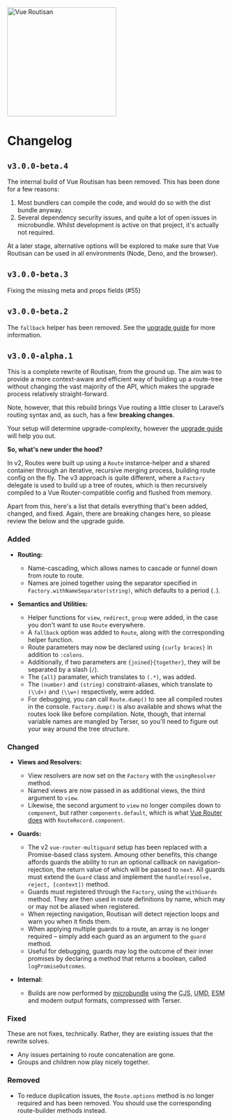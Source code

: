 <img src="https://rockett.pw/git-assets/vue-routisan/logo.svg" alt="Vue Routisan" width="250">

# Changelog

## `v3.0.0-beta.4`

The internal build of Vue Routisan has been removed. This has been done for a few reasons:

1. Most bundlers can compile the code, and would do so with the dist bundle anyway.
2. Several dependency security issues, and quite a lot of open issues in microbundle. Whilst development is active on that project, it's actually not required.

At a later stage, alternative options will be explored to make sure that Vue Routisan can be used in all environments (Node, Deno, and the browser).

## `v3.0.0-beta.3`

Fixing the missing meta and props fields (#55)

## `v3.0.0-beta.2`

The `fallback` helper has been removed. See the [upgrade guide](upgrading.md) for more information.

## `v3.0.0-alpha.1`

This is a complete rewrite of Routisan, from the ground up. The aim was to provide a more context-aware and efficient way of building up a route-tree without changing the vast majority of the API, which makes the upgrade process relatively straight-forward.

Note, however, that this rebuild brings Vue routing a little closer to Laravel’s routing syntax and, as such, has a few **breaking changes**.

Your setup will determine upgrade-complexity, however the [upgrade guide](upgrading.md) will help you out.

**So, what's new under the hood?**

In v2, Routes were built up using a `Route` instance-helper and a shared container through an iterative, recursive merging process, building route config on the fly. The v3 approach is quite different, where a `Factory` delegate is used to build up a tree of routes, which is then recursively compiled to a Vue Router-compatible config and flushed from memory.

Apart from this, here's a list that details everything that's been added, changed, and fixed. Again, there are breaking changes here, so please review the below and the upgrade guide.

### Added

- **Routing:**
  - Name-cascading, which allows names to cascade or funnel down from route to route.
  - Names are joined together using the separator specified in `Factory.withNameSeparator(string)`, which defaults to a period (`.`).

- **Semantics and Utilities:**
  - Helper functions for `view`, `redirect`, `group` were added, in the case you don't want to use `Route` everywhere.
  - A `fallback` option was added to `Route`, along with the corresponding helper function.
  - Route parameters may now be declared using `{curly braces}` in addition to `:colons`.
  - Additionally, if two parameters are `{joined}{together}`, they will be separated by a slash (`/`).
  - The `{all}` paramater, which translates to `(.*)`, was added.
  - The `(number)` and `(string)` constraint-aliases, which translate to `(\\d+)` and `(\\w+)` respectively, were added.
  - For debugging, you can call `Route.dump()` to see all compiled routes in the console. `Factory.dump()` is also available and shows what the routes look like before compilation. Note, though, that internal variable names are mangled by Terser, so you'll need to figure out your way around the tree structure.

### Changed

- **Views and Resolvers:**
  - View resolvers are now set on the `Factory` with the `usingResolver` method.
  - Named views are now passed in as additional views, the third argument to `view`.
  - Likewise, the second argument to `view` no longer compiles down to `component`, but rather `components.default`, which is what [Vue Router does](https://github.com/vuejs/vue-router/blob/7d7e048490e46f4d433ec6cf897468409d158c9b/src/create-route-map.js#L86) with `RouteRecord.component`.

- **Guards:**
  - The v2 `vue-router-multiguard` setup has been replaced with a Promise-based class system. Amoung other benefits, this change affords guards the ability to run an optional callback on navigation-rejection, the return value of which will be passed to `next`. All guards must extend the `Guard` class and implement the `handle(resolve, reject, [context])` method.
  - Guards must registered through the `Factory`, using the `withGuards` method. They are then used in route definitions by name, which may or may not be aliased when registered.
  - When rejecting navigation, Routisan will detect rejection loops and warn you when it finds them.
  - When applying multiple guards to a route, an array is no longer required – simply add each guard as an argument to the `guard` method.
  - Useful for debugging, guards may log the outcome of their inner promises by declaring a method that returns a boolean, called `logPromiseOutcomes`.

- **Internal:**
  - Builds are now performed by [microbundle](https://github.com/developit/microbundle) using the <abbr title="CommonJS">CJS</abbr>, <abbr title="Universal Module Definition">UMD</abbr>, <abbr title="ECMAScript Module">ESM</abbr> and modern output formats, compressed with Terser.

### Fixed

These are not fixes, technically. Rather, they are existing issues that the rewrite solves.

- Any issues pertaining to route concatenation are gone.
- Groups and children now play nicely together.

### Removed

- To reduce duplication issues, the `Route.options` method is no longer required and has been removed. You should use the corresponding route-builder methods instead.

